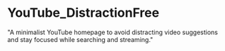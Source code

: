 # YouTube_DistractionFree
"A minimalist YouTube homepage to avoid distracting video suggestions and stay focused while searching and streaming."
